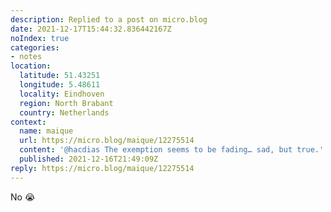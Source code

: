```yaml
---
description: Replied to a post on micro.blog
date: 2021-12-17T15:44:32.836442167Z
noIndex: true
categories:
- notes
location:
  latitude: 51.43251
  longitude: 5.48611
  locality: Eindhoven
  region: North Brabant
  country: Netherlands
context:
  name: maique
  url: https://micro.blog/maique/12275514
  content: '@hacdias The exemption seems to be fading… sad, but true.'
  published: 2021-12-16T21:49:09Z
reply: https://micro.blog/maique/12275514
---
```


No 😭
